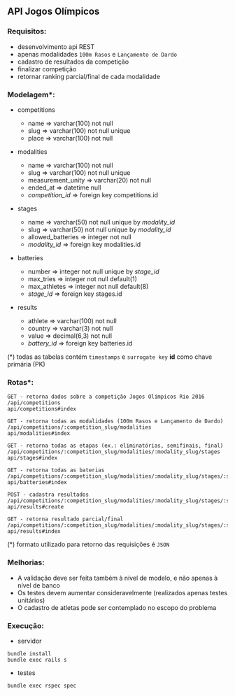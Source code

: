 API Jogos Olímpicos
---

### Requisitos:
- desenvolvimento api REST
- apenas modalidades `100m Rasos` e `Lançamento de Dardo`
- cadastro de resultados da competição
- finalizar competição
- retornar ranking parcial/final de cada modalidade

### Modelagem*:

- competitions
  - name => varchar(100) not null
  - slug => varchar(100) not null unique
  - place => varchar(100) not null

- modalities
  - name => varchar(100) not null
  - slug => varchar(100) not null unique
  - measurement_unity => varchar(20) not null
  - ended_at => datetime null
  - *competition_id* => foreign key competitions.id

- stages
  - name => varchar(50) not null unique by *modality_id*
  - slug => varchar(50) not null unique by *modality_id*
  - allowed_batteries => integer not null
  - *modality_id* => foreign key modalities.id

- batteries
  - number => integer not null unique by *stage_id*
  - max_tries => integer not null default(1)
  - max_athletes => integer not null default(8)
  - *stage_id* => foreign key stages.id

- results
  - athlete => varchar(100) not null
  - country => varchar(3) not null
  - value => decimal(6,3) not null
  - *battery_id* => foreign key batteries.id

(*) todas as tabelas contém `timestamps` e `surrogate key` **id** como chave primária (PK)

### Rotas*:

```
GET - retorna dados sobre a competição Jogos Olímpicos Rio 2016
/api/competitions
api/competitions#index

GET - retorna todas as modalidades (100m Rasos e Lançamento de Dardo)
/api/competitions/:competition_slug/modalities
api/modalities#index

GET - retorna todas as etapas (ex.: eliminatórias, semifinais, final)
/api/competitions/:competition_slug/modalities/:modality_slug/stages
api/stages#index

GET - retorna todas as baterias
/api/competitions/:competition_slug/modalities/:modality_slug/stages/:stage_slug/batteries
api/batteries#index

POST - cadastra resultados
/api/competitions/:competition_slug/modalities/:modality_slug/stages/:stage_slug/batteries/:battery_number/results
api/results#create

GET - retorna resultado parcial/final
/api/competitions/:competition_slug/modalities/:modality_slug/stages/:stage_slug/batteries/:battery_number/results
api/results#index
```

(*) formato utilizado para retorno das requisições é `JSON`

### Melhorias:

- A validação deve ser feita também à nível de modelo, e não apenas à nível de banco
- Os testes devem aumentar consideravelmente (realizados apenas testes unitários)
- O cadastro de atletas pode ser contemplado no escopo do problema

### Execução:

- servidor
```
bundle install
bundle exec rails s
```

- testes
```
bundle exec rspec spec
```
